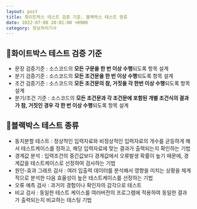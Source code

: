 ```yaml
---
layout: post
title: 화이트박스 테스트 검증 기준, 블랙박스 테스트 종류
date: 2022-07-08 20:01:00 +0900
category: 정보처리기사
---
```


## 📍화이트박스 테스트 검증 기준

- 문장 검증기준 : 소스코드의 **모든 구문을 한 번 이상 수행**되도록 항목 설계
- 분기 검증기준 : 소스코드의 **모든 조건문을 한 번 이상 수행**되도록 항목 설계
- 조건 검증기준 : 소스코드의 **모든 조건문의 참, 거짓을 각 한번 이상 수행**되도록 항목 설계
- 분기/조건 기준 : 소스코드의 **모든 조건문과 각 조건문에 포함된 개별 조건식의 결과가 참, 거짓인 경우 각 한 번 이상 수행**되도록 항목 설계

## 📍블랙박스 테스트 종류

- 동치분할 테스트 : 정상적인 입력자료와 비정상적인 입력자료의 개수를 균등하게 해서 테스트케이스를 정하고, 해당 입력자료에 맞는 결과가 출력되는지 확인하는 기법
- 경계값 분석 : 입력조건의 중간값보다 경계값에서 오류발생 확률이 높기 때문에, 경계값을 테스트케이스로 선정하여 검사하는 기법
- 원인-효과 그래프 검사 : 여러 입출력 데이터를 분석해서 영향을 미치는 상황을 체계적으로 분석한 다음 효율성이 높은 테스트케이스를 선정하는 기법
- 오류 예측 검사 : 과거의 경험이나 확인자의 감각으로 테스트
- 비교 검사 : 동일한 테스트 케이스를 여러버전의 프로그램에 적용하여 동일한 결과가 출력되는지 비교하는 테스팅 기법
